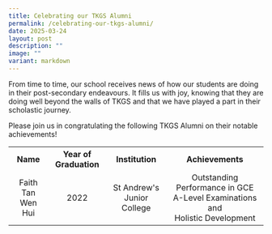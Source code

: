 ```yaml
---
title: Celebrating our TKGS Alumni
permalink: /celebrating-our-tkgs-alumni/
date: 2025-03-24
layout: post
description: ""
image: ""
variant: markdown
---
```

<p>From time to time, our school receives news of how our students are doing in their post-secondary endeavours. It fills us with joy, knowing that they are doing well beyond the walls of TKGS and that we have played a part in their scholastic journey.</p>

<p>Please join us in congratulating the following TKGS Alumni on their notable achievements!</p>

<table style="text-align: center; font-size: 16px;">
	<tbody>
		<tr>
			<th style="text-align: center;">
			Name
		</th>
			<th style="text-align: center;">
			Year of Graduation
		</th>
		<th style="text-align: center;">
			Institution
		</th>
		<th style="text-align: center;">
			Achievements
		</th>
		</tr>
		<tr>
			<td>Faith Tan Wen Hui
			</td>
			<td>2022
			</td>
			<td>St Andrew's Junior College
			</td>
			<td>Outstanding Performance in GCE A-Level Examinations and <br>Holistic Development
			</td>
		</tr>
		</tbody>
</table>